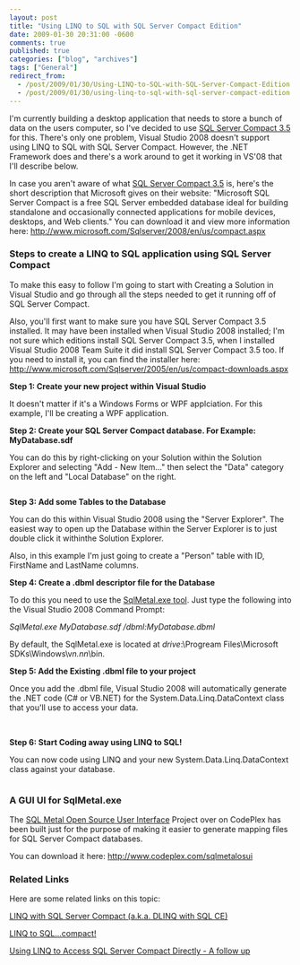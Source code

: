 ```yaml
---
layout: post
title: "Using LINQ to SQL with SQL Server Compact Edition"
date: 2009-01-30 20:31:00 -0600
comments: true
published: true
categories: ["blog", "archives"]
tags: ["General"]
redirect_from: 
  - /post/2009/01/30/Using-LINQ-to-SQL-with-SQL-Server-Compact-Edition
  - /post/2009/01/30/using-linq-to-sql-with-sql-server-compact-edition
---
```

<!-- more -->
<p>I'm currently building a desktop application that needs to store a bunch of data on the users computer, so I've decided to use <a href="http://www.microsoft.com/Sqlserver/2008/en/us/compact.aspx">SQL Server Compact 3.5</a> for this. There's only one problem, Visual Studio 2008 doesn't support using LINQ to SQL with SQL Server Compact. However, the .NET Framework does and there's a work around to get it working in VS'08 that I'll describe below.</p>
<p>In case you aren't aware of what <a href="http://www.microsoft.com/Sqlserver/2008/en/us/compact.aspx">SQL Server Compact 3.5</a> is, here's the short description that Microsoft gives on their website: "Microsoft SQL Server Compact is a free SQL Server embedded database ideal for building standalone and occasionally connected applications for mobile devices, desktops, and Web clients." You can download it and view more information here: <a href="http://www.microsoft.com/Sqlserver/2008/en/us/compact.aspx">http://www.microsoft.com/Sqlserver/2008/en/us/compact.aspx</a></p>
<h3>Steps to create a LINQ to SQL application using SQL Server Compact</h3>
<p>To make this easy to follow I'm going to start with Creating a Solution in Visual Studio and go through all the steps needed to get it running off of SQL Server Compact.</p>
<p>Also, you'll first want to make sure you have SQL Server Compact 3.5 installed. It may have been installed when Visual Studio 2008 installed; I'm not sure which editions install SQL Server Compact 3.5, when I installed Visual Studio 2008 Team Suite it did install SQL Server Compact 3.5 too. If you need to install it, you can find the installer here: <a href="http://www.microsoft.com/Sqlserver/2005/en/us/compact-downloads.aspx">http://www.microsoft.com/Sqlserver/2005/en/us/compact-downloads.aspx</a></p>
<p><strong>Step 1: Create your new project within Visual Studio</strong></p>
<p>It doesn't matter if it's a Windows Forms or WPF applciation. For this example, I'll be creating a WPF application.</p>
<p><strong>Step 2: Create your SQL Server Compact database. For Example: MyDatabase.sdf</strong></p>
<p>You can do this by right-clicking on your Solution within the Solution Explorer and selecting "Add - New Item..." then select the "Data" category on the left and "Local Database" on the right.</p>
<p><img src="/images/postsLINQSQLCompact_CreateDatabaseFile.png" alt="" /></p>
<p><strong>Step 3: Add some Tables to the Database</strong></p>
<p>You can do this within Visual Studio 2008 using the "Server Explorer". The easiest way to open up the Database within the Server Explorer is to just double click it withinthe Solution Explorer.</p>
<p>Also, in this example I'm just going to create a "Person" table with ID, FirstName and LastName columns.</p>
<p><strong>Step 4: Create a .dbml descriptor file for the Database</strong></p>
<p>To do this you need to use the <a href="http://msdn.microsoft.com/en-us/library/bb386987.aspx">SqlMetal.exe tool</a>. Just type the following into the Visual Studio 2008 Command Prompt:</p>
<p><em>SqlMetal.exe MyDatabase.sdf /dbml:MyDatabase.dbml</em></p>
<p>By default, the SqlMetal.exe is located at <em>drive</em>:\Progream Files\Microsoft SDKs\Windows\v<em>n.nn</em>\bin.</p>
<p><strong>Step 5: Add the Existing .dbml file to your project</strong></p>
<p>Once you add the .dbml file, Visual Studio 2008 will automatically generate the .NET code (C# or VB.NET) for the System.Data.Linq.DataContext class that you'll use to access your data.</p>
<p>&nbsp;<img src="/images/postsLINQSQLCompact_DataContextClass.png" alt="" /></p>
<p><strong>Step 6: Start Coding away using LINQ to SQL! </strong></p>
<p>You can now code using LINQ and your new System.Data.Linq.DataContext class against your database.</p>
<p><img src="/images/postsLINQSQLCompact_LinqCode.png" alt="" /></p>
<h3>A GUI UI for SqlMetal.exe</h3>
<p>The <a href="http://www.codeplex.com/sqlmetalosui">SQL Metal Open Source User Interface</a> Project over on CodePlex has been built just for the purpose of making it easier to generate mapping files for SQL Server Compact databases.</p>
<p>You can download it here: <a href="http://www.codeplex.com/sqlmetalosui">http://www.codeplex.com/sqlmetalosui</a></p>
<h3>Related Links</h3>
<p>Here are some related links on this topic:</p>
<p><a href="http://blogs.msdn.com/sqlservercompact/archive/2007/08/21/linq-with-sql-server-compact-a-ka-dlinq-over-sql-ce.aspx">LINQ with SQL Server Compact (a.k.a. DLINQ with SQL CE)</a></p>
<p><a href="http://geekswithblogs.net/steveclements/archive/2007/11/13/linq-to-sql.compact.aspx">LINQ to SQL...compact!</a></p>
<p><a href="http://www.pluralsight.com/community/blogs/jimw/archive/2008/04/18/50753.aspx">Using LINQ to Access SQL Server Compact Directly - A follow up</a></p>
